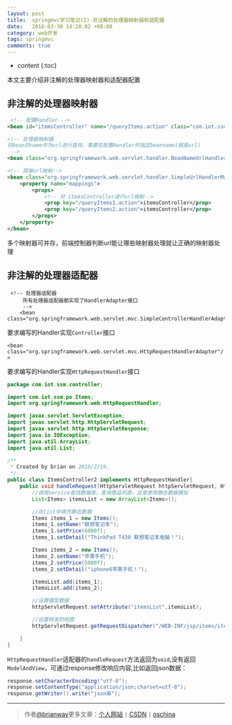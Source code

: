 ```yaml
---
layout: post
title:  springmvc学习笔记(2)-非注解的处理器映射器和适配器
date:   2016-03-30 14:28:02 +08:00
category: web开发
tags: springmvc
comments: true
---
```


* content
{:toc}

本文主要介绍非注解的处理器映射器和适配器配置




## 非注解的处理器映射器

```xml
 <!-- 配置Handler -->
<bean id="itemsController" name="/queryItems.action" class="com.iot.ssm.controller.ItemsController"/>

<!-- 处理器映射器
将bean的name作为url进行查找，需要在配置Handler时指定beanname(就是url)
 -->
<bean class="org.springframework.web.servlet.handler.BeanNameUrlHandlerMapping"/>

<!-- 简单url映射-->
<bean class="org.springframework.web.servlet.handler.SimpleUrlHandlerMapping">
    <property name="mappings">
        <props>
            <!-- 对 itemsController进行url映射-->
            <prop key="/queryItems1.action">itemsController</prop>
            <prop key="/queryItems2.action">itemsController</prop>
        </props>
    </property>
</bean>
```

多个映射器可并存，前端控制器判断url能让哪些映射器处理就让正确的映射器处理


## 非注解的处理器适配器

```
 <!-- 处理器适配器
     所有处理器适配器都实现了HandlerAdapter接口
     -->
    <bean class="org.springframework.web.servlet.mvc.SimpleControllerHandlerAdapter"/>
```

要求编写的Handler实现`Controller`接口

`<bean class="org.springframework.web.servlet.mvc.HttpRequestHandlerAdapter"/>`

要求编写的Handler实现`HttpRequestHandler`接口

```java
package com.iot.ssm.controller;

import com.iot.ssm.po.Items;
import org.springframework.web.HttpRequestHandler;

import javax.servlet.ServletException;
import javax.servlet.http.HttpServletRequest;
import javax.servlet.http.HttpServletResponse;
import java.io.IOException;
import java.util.ArrayList;
import java.util.List;

/**
 * Created by brian on 2016/2/19.
 */
public class ItemsController2 implements HttpRequestHandler{
    public void handleRequest(HttpServletRequest httpServletRequest, HttpServletResponse httpServletResponse) throws ServletException, IOException {
        //调用service查找数据库，查询商品列表，这里使用静态数据模拟
        List<Items> itemsList = new ArrayList<Items>();

        //向list中填充静态数据
        Items items_1 = new Items();
        items_1.setName("联想笔记本");
        items_1.setPrice(6000f);
        items_1.setDetail("ThinkPad T430 联想笔记本电脑！");

        Items items_2 = new Items();
        items_2.setName("苹果手机");
        items_2.setPrice(5000f);
        items_2.setDetail("iphone6苹果手机！");

        itemsList.add(items_1);
        itemsList.add(items_2);

        //设置模型数据
        httpServletRequest.setAttribute("itemsList",itemsList);

        //设置转发的视图
        httpServletRequest.getRequestDispatcher("/WEB-INF/jsp/items/itemsList.jsp").forward(httpServletRequest,httpServletResponse);

    }
}
```


`HttpRequestHandler`适配器的`handleRequest`方法返回为`void`,没有返回`ModelAndView`，可通过response修改响应内容,比如返回json数据：

```java
response.setCharacterEncoding("utf-8");
response.setContentType("application/json;charset=utf-8");
response.getWriter().write("json串");
```


----

> 作者[@brianway](http://brianway.github.io/)更多文章：[个人网站](http://brianway.github.io/) `|` [CSDN](http://blog.csdn.net/h3243212/) `|` [oschina](http://my.oschina.net/brianway)


